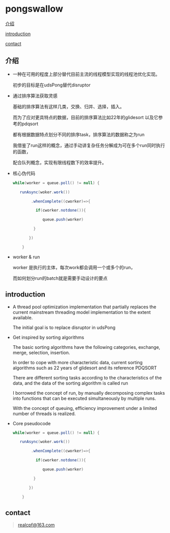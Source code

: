 # pongswallow

[介绍](#介绍)

[introduction](#introduction)

[contact](#contact)


## 介绍

+ 一种在可用的程度上部分替代目前主流的线程模型实现的线程池优化实现。

  初步的目标是在udsPong替代disruptor

+ 通过排序算法获取灵感

  基础的排序算法有这样几类，交换、归并、选择，插入。

  而为了应对更具特点的数据，目前的排序算法比如22年的glidesort 以及它参考的pdqsort

  都有根据数据特点划分不同的排序task，排序算法的数据称之为run

  我借鉴了run这样的概念，通过手动讲复杂任务分解成为可在多个run同时执行的函数，

  配合队列概念，实现有限线程数下的效率提升。

+ 核心伪代码

  ```java
  while(worker = queue.poll() != null) {

     runAsync(woker.work())

  ​        .whenComplete((cworker)=>{

  ​          if(cworker.notdone()){

  ​             queue.push(worker)

  ​         }

  ​       })

  ​    }
  ```



+ worker & run

  worker 是执行的主体，每次work都会调用一个或多个的run，

  而如何划分run的batch就是需要手动设计的要点



## introduction

+ A thread pool optimization implementation that partially replaces the current mainstream threading model implementation to the extent available.

  The initial goal is to replace disruptor in udsPong

+ Get inspired by sorting algorithms

  The basic sorting algorithms have the following categories, exchange, merge, selection, insertion.

  In order to cope with more characteristic data, current sorting algorithms such as 22 years of glidesort and its reference PDQSORT

  There are different sorting tasks according to the characteristics of the data, and the data of the sorting algorithm is called run

  I borrowed the concept of run, by manually decomposing complex tasks into functions that can be executed simultaneously by multiple runs.

  With the concept of queuing, efficiency improvement under a limited number of threads is realized.

+ Core pseudocode

  ```java
  while(worker = queue.poll() != null) {

     runAsync(woker.work())

  ​        .whenComplete((cworker)=>{

  ​          if(cworker.notdone()){

  ​             queue.push(worker)

  ​         }

  ​       })

  ​    }
  ```

## contact
> realcpf@163.com



